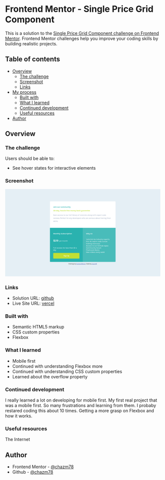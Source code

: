 # Frontend Mentor - Single Price Grid Component

This is a solution to the [Single Price Grid Component challenge on Frontend Mentor](https://www.frontendmentor.io/challenges/single-price-grid-component-5ce41129d0ff452fec5abbbc). Frontend Mentor challenges help you improve your coding skills by building realistic projects.

## Table of contents

- [Overview](#overview)
  - [The challenge](#the-challenge)
  - [Screenshot](#screenshot)
  - [Links](#links)
- [My process](#my-process)
  - [Built with](#built-with)
  - [What I learned](#what-i-learned)
  - [Continued development](#continued-development)
  - [Useful resources](#useful-resources)
- [Author](#author)



## Overview

### The challenge

Users should be able to:

- See hover states for interactive elements

### Screenshot

![screenshot](images/screenshot.png)



### Links

- Solution URL: [github](https://github.com/chazm78/single-price-grid-component)
- Live Site URL: [vercel](https://single-price-grid-component-ten-lilac.vercel.app/)



### Built with

- Semantic HTML5 markup
- CSS custom properties
- Flexbox

### What I learned
- Mobile first
- Continued with understanding Flexbox more
- Continued with understanding CSS custom properties
- Learned about the overflow property
  

### Continued development
I really learned a lot on developing for mobile first. My first real project that was a mobile first. So many frustrations and learning from them. I probaby restared coding this about 10 times. Getting a more grasp on Flexbox and how it works.


### Useful resources

The Internet

## Author

- Frontend Mentor - [@chazm78](https://www.frontendmentor.io/profile/chazm78)
- Github - [@chazm78](https://github.com/chazm78)
